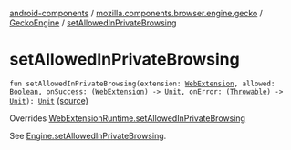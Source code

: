[android-components](../../index.md) / [mozilla.components.browser.engine.gecko](../index.md) / [GeckoEngine](index.md) / [setAllowedInPrivateBrowsing](./set-allowed-in-private-browsing.md)

# setAllowedInPrivateBrowsing

`fun setAllowedInPrivateBrowsing(extension: `[`WebExtension`](../../mozilla.components.concept.engine.webextension/-web-extension/index.md)`, allowed: `[`Boolean`](https://kotlinlang.org/api/latest/jvm/stdlib/kotlin/-boolean/index.html)`, onSuccess: (`[`WebExtension`](../../mozilla.components.concept.engine.webextension/-web-extension/index.md)`) -> `[`Unit`](https://kotlinlang.org/api/latest/jvm/stdlib/kotlin/-unit/index.html)`, onError: (`[`Throwable`](https://kotlinlang.org/api/latest/jvm/stdlib/kotlin/-throwable/index.html)`) -> `[`Unit`](https://kotlinlang.org/api/latest/jvm/stdlib/kotlin/-unit/index.html)`): `[`Unit`](https://kotlinlang.org/api/latest/jvm/stdlib/kotlin/-unit/index.html) [(source)](https://github.com/mozilla-mobile/android-components/blob/master/components/browser/engine-gecko-beta/src/main/java/mozilla/components/browser/engine/gecko/GeckoEngine.kt#L433)

Overrides [WebExtensionRuntime.setAllowedInPrivateBrowsing](../../mozilla.components.concept.engine.webextension/-web-extension-runtime/set-allowed-in-private-browsing.md)

See [Engine.setAllowedInPrivateBrowsing](../../mozilla.components.concept.engine.webextension/-web-extension-runtime/set-allowed-in-private-browsing.md).

